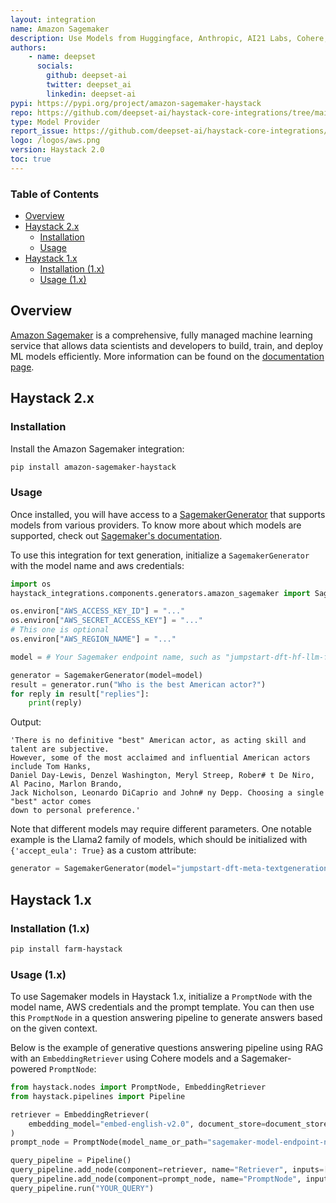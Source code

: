 ```yaml
---
layout: integration
name: Amazon Sagemaker
description: Use Models from Huggingface, Anthropic, AI21 Labs, Cohere, Meta, and Amazon via Amazon Sagemaker with Haystack
authors:
    - name: deepset
      socials:
        github: deepset-ai
        twitter: deepset_ai
        linkedin: deepset-ai
pypi: https://pypi.org/project/amazon-sagemaker-haystack
repo: https://github.com/deepset-ai/haystack-core-integrations/tree/main/integrations/amazon_sagemaker
type: Model Provider
report_issue: https://github.com/deepset-ai/haystack-core-integrations/issues
logo: /logos/aws.png
version: Haystack 2.0
toc: true
---
```


### Table of Contents

- [Overview](#overview)
- [Haystack 2.x](#haystack-2x)
    - [Installation](#installation)
    - [Usage](#usage)
- [Haystack 1.x](#haystack-1x)
    - [Installation (1.x)](#installation-1x)
    - [Usage (1.x)](#usage-1x)

## Overview

[Amazon Sagemaker](https://docs.aws.amazon.com/sagemaker/latest/dg/whatis.html) is a comprehensive, fully managed machine learning service 
that allows data scientists and developers to build, train, and deploy ML models efficiently. More information can be found on the 
[documentation page](https://docs.haystack.deepset.ai/v2.0/docs/sagemakergenerator).

## Haystack 2.x

### Installation

Install the Amazon Sagemaker integration:
```bash
pip install amazon-sagemaker-haystack
```

### Usage

Once installed, you will have access to a [SagemakerGenerator](https://docs.haystack.deepset.ai/v2.0/docs/sagemakergenerator) that supports models from various providers. To know more
about which models are supported, check out [Sagemaker's documentation](https://docs.aws.amazon.com/sagemaker/latest/dg/jumpstart-foundation-models.html).

To use this integration for text generation, initialize a `SagemakerGenerator` with the model name and aws credentials: 

```python
import os
haystack_integrations.components.generators.amazon_sagemaker import SagemakerGenerator

os.environ["AWS_ACCESS_KEY_ID"] = "..."
os.environ["AWS_SECRET_ACCESS_KEY"] = "..."
# This one is optional
os.environ["AWS_REGION_NAME"] = "..."

model = # Your Sagemaker endpoint name, such as "jumpstart-dft-hf-llm-falcon-7b-instruct-bf16"

generator = SagemakerGenerator(model=model)
result = generator.run("Who is the best American actor?")
for reply in result["replies"]:
    print(reply)
```
Output: 
```shell
'There is no definitive "best" American actor, as acting skill and talent are subjective.
However, some of the most acclaimed and influential American actors include Tom Hanks,
Daniel Day-Lewis, Denzel Washington, Meryl Streep, Rober# t De Niro, Al Pacino, Marlon Brando,
Jack Nicholson, Leonardo DiCaprio and John# ny Depp. Choosing a single "best" actor comes
down to personal preference.'
```

Note that different models may require different parameters. One notable example is the Llama2 family of models,
which should be initialized with `{'accept_eula': True}` as a custom attribute:

```python
generator = SagemakerGenerator(model="jumpstart-dft-meta-textgenerationneuron-llama-2-7b", aws_custom_attributes={"accept_eula": True})
```

## Haystack 1.x  

### Installation (1.x)

```bash
pip install farm-haystack
```

### Usage (1.x)

To use Sagemaker models in Haystack 1.x, initialize a `PromptNode` with the model name, AWS credentials and the prompt template. You can then use this `PromptNode` in a question answering pipeline to generate answers based on the given context.  

Below is the example of generative questions answering pipeline using RAG with an `EmbeddingRetriever` using Cohere models and a Sagemaker-powered `PromptNode`:

```python
from haystack.nodes import PromptNode, EmbeddingRetriever
from haystack.pipelines import Pipeline

retriever = EmbeddingRetriever(
    embedding_model="embed-english-v2.0", document_store=document_store, api_key=COHERE_API_KEY
)
prompt_node = PromptNode(model_name_or_path="sagemaker-model-endpoint-name", model_kwargs={"aws_profile_name": "my_aws_profile_name","aws_region_name": "your-aws-region"})

query_pipeline = Pipeline()
query_pipeline.add_node(component=retriever, name="Retriever", inputs=["Query"])
query_pipeline.add_node(component=prompt_node, name="PromptNode", inputs=["Retriever"])
query_pipeline.run("YOUR_QUERY")
```
